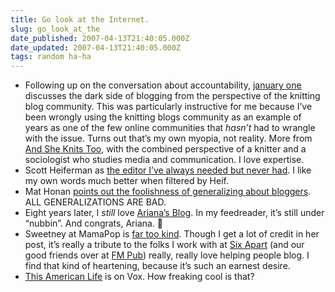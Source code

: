 ```yaml
---
title: Go look at the Internet.
slug: go_look_at_the
date_published: 2007-04-13T21:40:05.000Z
date_updated: 2007-04-13T21:40:05.000Z
tags: random ha-ha
---
```


- Following up on the conversation about accountability, [january one](http://www.januaryone.com/archives/2007/04/bad_moon_rising.php) discusses the dark side of blogging from the perspective of the knitting blog community. This was particularly instructive for me because I’ve been wrongly using the knitting blogs community as an example of years as one of the few online communities that *hasn’t* had to wrangle with the issue. Turns out that’s my own myopia, not reality. More from [And She Knits Too](http://acunningplan.typepad.com/andsheknitstoo/2007/03/well.html), with the combined perspective of a knitter and a sociologist who studies media and communication. I love expertise.
- Scott Heiferman as [the editor I’ve always needed but never had](http://scott.heiferman.com/notes/2007/04/sustainable.html). I like my own words much better when filtered by Heif.
- Mat Honan [points out the foolishness of generalizing about bloggers](http://www.emptyage.com/mth/2007/04/this_just_in_bl.html). ALL GENERALIZATIONS ARE BAD.
- Eight years later, I *still* love [Ariana’s Blog](http://www.arianafrench.com/). In my feedreader, it’s still under “nubbin”. And congrats, Ariana. 🙂
- Sweetney at MamaPop is [far too kind](http://www.mamapop.com/mamapop/2007/04/mamapop_what_ha.html). Though I get a lot of credit in her post, it’s really a tribute to the folks I work with at [Six Apart](http://www.sixapart.com/) (and our good friends over at [FM Pub](http://federatedmedia.net/)) really, really love helping people blog. I find that kind of heartening, because it’s such an earnest desire.
- [This American Life](http://www.sixapart.com/about/news/2007/04/this-american-life-showtime-vox.html) is on Vox. How freaking cool is that?
